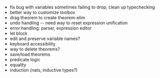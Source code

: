 * fix bug with variables sometimes failing to drop; clean up typechecking
* better way to customize toolbox
* drag theorem to create theorem-elim
* undo handling -- need way to reset expression unification
* error handling: parser, expression editor
* let block
* edit and preserve variable names?
* keyboard accessibility
* way to delete theorems?
* save/load theorems
* predicate logic
* equality
* induction (nats, inductive types?)